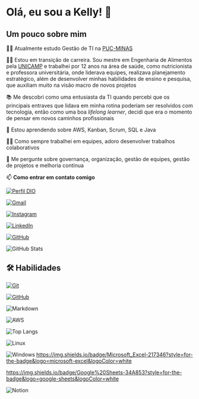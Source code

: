# Olá, eu sou a Kelly! 👋


## Um pouco sobre mim
👩‍🎓 Atualmente estudo Gestão de TI na [PUC-MINAS](https://www.pucminas.br/destaques/Paginas/default.aspx?lang=en%2F%3Fp%3D7625&gad_source=1&gclid=Cj0KCQjw6PGxBhCVARIsAIumnWaLYcdfcc7PjF6J_PX6Vua8T1g8b-921TWs_FLSdw-FojbGot2NL6AaAtflEALw_wcB) 

👩‍💻 Estou em transição de carreira. Sou mestre em Engenharia de Alimentos pela [UNICAMP](https://www.posgraduacao.fea.unicamp.br/?q=node/6) e trabalhei por 12 anos na área de saúde, como nutricionista e professora universitária, onde liderava equipes, realizava planejamento estratégico, além de desenvolver minhas habilidades de ensino e pesquisa, que auxiliam muito na visão macro de novos projetos

📚 Me descobri como uma entusiasta da TI quando percebi que os principais entraves que lidava em minha rotina poderiam ser resolvidos com tecnologia, então como uma boa *lifelong learner*, decidi que era o momento de pensar em novos caminhos profissionais

🧠 Estou aprendendo sobre AWS, Kanban, Scrum, SQL  e Java

👯‍♀️ Como sempre trabalhei em equipes, adoro desenvolver trabalhos colaborativos

💬 Me pergunte sobre governança, organização, gestão de equipes, gestão de projetos e melhoria contínua

📫 **Como entrar em contato comigo**

[![Perfil DIO](https://img.shields.io/badge/-Meu%20Perfil%20na%20DIO-0077B5?style=for-the-badge&logo=gitbook&logoColor=white)](https://www.dio.me/users/fsantos_kelly)

[![Gmail](https://img.shields.io/badge/Gmail-D14836?style=for-the-badge&logo=gmail&logoColor=white)](mailto:fsantos.kelly@gmail.com)

[![Instagram](https://img.shields.io/badge/-Instagram-%23E4405F?style=for-the-badge&logo=instagram&logoColor=white)](https://www.instagram.com/kelllyfs/)

[![LinkedIn](https://img.shields.io/badge/LinkedIn-0077B5?style=for-the-badge&logo=linkedin&logoColor=white)](https://www.linkedin.com/in/kelly-ferreira-dos-santos-3237792a/)

[![GitHub](https://img.shields.io/badge/GitHub-100000?style=for-the-badge&logo=github&logoColor=white)](https://github.com/kellyfsantos)

![GitHub Stats](https://github-readme-stats.vercel.app/api?username=kellyfsantos&theme=transparent&bg_color=000&border_color=30A3DC&show_icons=true&icon_color=30A3DC&title_color=E94D5F&text_color=FFF)


## 🛠 Habilidades

[![Git](https://img.shields.io/badge/Git-000?style=for-the-badge&logo=git&logoColor=E94D5F)](https://git-scm.com/doc) 

[![GitHub](https://img.shields.io/badge/GitHub-000?style=for-the-badge&logo=github&logoColor=30A3DC)](https://docs.github.com/)

![Markdown](https://img.shields.io/badge/Markdown-000?style=for-the-badge&logo=markdown)

![AWS](https://img.shields.io/badge/AWS-000.svg?style=for-the-badge&logo=amazon-aws&logoColor=white)

![Top Langs](https://github-readme-stats-git-masterrstaa-rickstaa.vercel.app/api/top-langs/?username=kellyfsantos&layout=compact&bg_color=000&border_color=30A3DC&title_color=E94D5F&text_color=FFF)

![Linux](https://img.shields.io/badge/Linux-000?style=for-the-badge&logo=linux&logoColor=FCC624)

![Windows](https://img.shields.io/badge/Windows-000?style=for-the-badge&logo=windows&logoColor=2CA5E0)
https://img.shields.io/badge/Microsoft_Excel-217346?style=for-the-badge&logo=microsoft-excel&logoColor=white

https://img.shields.io/badge/Google%20Sheets-34A853?style=for-the-badge&logo=google-sheets&logoColor=white

![Notion](https://img.shields.io/badge/Notion-%23000000.svg?style=for-the-badge&logo=notion&logoColor=white)
